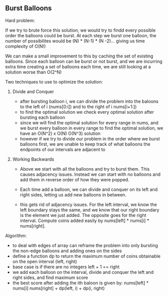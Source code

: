 ## Burst Balloons

Hard problem:

If we try to brute force this solution, we would try to findd every possible order the balloons could be burst.
At each step we burst one balloon, the number of possibilites would be (N) * (N-1) * (N -2)... giving us time complexity of O(N!)

We can make a small improvement to this by caching the set of existing balloons. Since each balloon can be burst or not burst, and we are incurring extra time creating a set of balloons
each time, we are still looking at a solution worse than O(2^N)

Two techniques to use to optimize the solution:
1. Divide and Conquer
    - after bursting balloon i, we can divide the problem into the baloons to the left of i (nums[0:i]) and to the right of i nums[i+1:])
    - to find the optimal solution we check every optimal solution after bursting each balloon
    - since we will find the optimal solution for every range in nums, and we burst every balloon in every range to find the optimal solution, we have an O(N^2) x O(N)  O(N^3) solution
    - however if we try to divide our problem in the order where we burst balloons first, we are unable to keep track of what balloons the endpoints of our intervals are adjacent to

2. Working Backwards
    - Above we start with all the balloons and try to burst them. This causes adjacency issues. Instead we can start with no balloons and add them in reverse order of how they were popped.
    - Each time add a balloon, we can divide and conquer on its left and right sides, letting us add new balloons in between.

    - this gets rid of adjacency issues. For the left interval, we know the left boundary stays the same, and we know that our right boundary is the element we just added. The opposite goes for the right interval. Compute coins added easily by nums[left] * nums[i] * nums[right].




Algorithm:

- to deal with edges of array can reframe the problem into only bursting the non-edge balloons and adding ones on the sides
- define a function dp to return the maximum number of coins obtainable on the open interval (left, right)
- base case is if there are no integers left + 1 == right
- we add each balloon on the interval, divide and conquer the left and right sides, and find maximum score
- the best score after adding the ith baloon is given by:
nums[left] * nums[i] nums[right] + dp(left, i) + dp(i, right)
